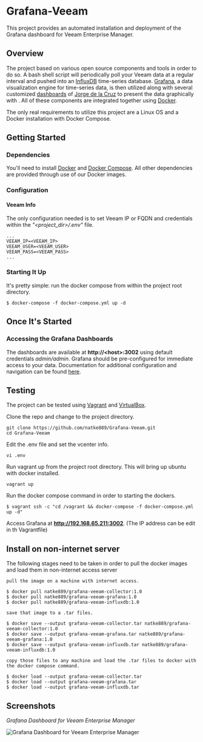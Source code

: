 # Grafana-Veeam

This project provides an automated installation and deployment of the Grafana dashboard for Veeam Enterprise Manager.

## Overview
The project based on various open source components and tools in order to do so. A bash shell script will periodically poll your Veeam data at a regular interval and pushed into an [InfluxDB](https://www.influxdata.com/) time-series database. [Grafana](https://grafana.com/), a data visualization engine for time-series data, is then utilized along with several customized [dashboards](https://github.com/jorgedlcruz/veeam-enterprise_manager-grafana) of [Jorge de la Cruz](https://github.com/jorgedlcruz) to present the data graphically with . All of these components are integrated together using [Docker](https://www.docker.com/).

The only real requirements to utilize this project are a Linux OS and a Docker installation with Docker Compose.

## Getting Started
### Dependencies
You'll need to install [Docker](https://docs.docker.com/install/) and [Docker Compose](https://docs.docker.com/compose/install/). All other dependencies are provided through use of our Docker images.
### Configuration
#### Veeam Info
The only configuration needed is to set Veeam IP or FQDN and credentials within the *"<project_dir\>/.env"* file. 
~~~~
...
VEEAM_IP=<VEEAM_IP>
VEEAM_USER=<VEEAM_USER>
VEEAM_PASS=<VEEAM_PASS>
...
~~~~

### Starting It Up
It's pretty simple: run the docker compose from within the project root directory.

~~~~
$ docker-compose -f docker-compose.yml up -d
~~~~

## Once It's Started
### Accessing the Grafana Dashboards
The dashboards are available at **http://<host\>:3002** using default credentials _admin/admin_. Grafana should be pre-configured for immediate access to your data. Documentation for additional configuration and navigation can be found [here](http://docs.grafana.org/guides/getting_started/).

## Testing
The project can be tested using [Vagrant](https://www.vagrantup.com/docs/installation) and [VirtualBox](https://www.virtualbox.org/wiki/Downloads). 

Clone the repo and change to the project directory.
~~~~
git clone https://github.com/natke889/Grafana-Veeam.git
cd Grafana-Veeam
~~~~

Edit the .env file and set the vcenter info.
~~~~
vi .env
~~~~

Run vagrant up from the project root directory. This will bring up ubuntu with docker installed. 
~~~~
vagrant up
~~~~

Run the docker compose command in order to starting the dockers.
~~~~
$ vagrant ssh -c "cd /vagrant && docker-compose -f docker-compose.yml up -d"
~~~~

Access Grafana at **http://192.168.65.211:3002**. (The IP address can be edit in th Vagrantfile)

## Install on non-internet server
The following stages need to be taken in order to pull the docker images and load them in non-internet access server
~~~~
pull the image on a machine with internet access.

$ docker pull natke889/grafana-veeam-collector:1.0
$ docker pull natke889/grafana-veeam-grafana:1.0
$ docker pull natke889/grafana-veeam-influxdb:1.0

save that image to a .tar files.

$ docker save --output grafana-veeam-collector.tar natke889/grafana-veeam-collector:1.0
$ docker save --output grafana-veeam-grafana.tar natke889/grafana-veeam-grafana:1.0
$ docker save --output grafana-veeam-influxdb.tar natke889/grafana-veeam-influxdb:1.0

copy those files to any machine and load the .tar files to docker with the docker compose command.

$ docker load --output grafana-veeam-collector.tar
$ docker load --output grafana-veeam-grafana.tar
$ docker load --output grafana-veeam-influxdb.tar
~~~~

## Screenshots
*Grafana Dashboard for Veeam Enterprise Manager*

![Grafana Dashboard for Veeam Enterprise Manager](https://i.postimg.cc/8z2bkgsV/5.png)

